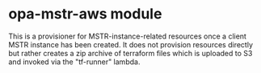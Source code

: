 # opa-mstr-aws module

This is a provisioner for MSTR-instance-related resources once a client MSTR instance has been created. It does not provision resources directly but rather creates a zip archive of terraform files which is uploaded to S3 and invoked via the "tf-runner" lambda.


